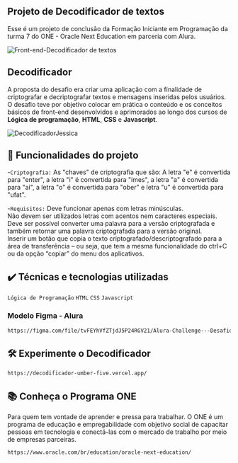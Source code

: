 ## Projeto de Decodificador de textos
Esse é um projeto de conclusão da Formação Iniciante em Programação da turma 7 do ONE - Oracle Next Education em parceria com Alura.

![Front-end-Decodificador de textos](https://github.com/user-attachments/assets/c9d3b7e0-c551-47e3-a1a0-66a0f6397d9a)


## Decodificador
A proposta do desafio era criar uma aplicação com a finalidade de criptografar e decriptografar textos e mensagens inseridas pelos usuários.   
O desafio teve por objetivo colocar em prática o conteúdo e os conceitos básicos de front-end desenvolvidos e aprimorados ao longo dos cursos de **Lógica de programação**, **HTML**, **CSS** e **Javascript**.    
  
![DecodificadorJessica](https://github.com/user-attachments/assets/bee63023-73e8-4aa7-bcdf-2b49a8ce6eb0)


## 🔨 Funcionalidades do projeto
-`Criptografia:`  As "chaves" de criptografia que são: A letra "e" é convertida para "enter", a letra "i" é convertida para "imes", a letra "a" é convertida para "ai", a letra "o" é convertida para "ober" e letra "u" é convertida para "ufat".

-`Requisitos:`  Deve funcionar apenas com letras minúsculas.  
Não devem ser utilizados letras com acentos nem caracteres especiais.  
Deve ser possível converter uma palavra para a versão criptografada e também retornar uma palavra criptografada para a versão original.  
Inserir um  botão que copia o texto criptografado/descriptografado para a área de transferência – ou seja, que tem a mesma funcionalidade do ctrl+C ou da opção “copiar” do menu dos aplicativos.

## ✔️ Técnicas e tecnologias utilizadas

`Lógica de Programação` `HTML` `CSS` `Javascript`

### Modelo Figma - Alura
```bash
https://figma.com/file/tvFEYhVfZTjdJ5P24RGV21/Alura-Challenge---Desafio-1---Lógica
```

## 🛠️ Experimente o Decodificador
```bash
https://decodificador-umber-five.vercel.app/
```

## 📚 Conheça o Programa ONE
Para quem tem vontade de aprender e pressa para trabalhar.
O ONE é um programa de educação e empregabilidade com objetivo social de capacitar pessoas em tecnologia e conectá-las com o mercado de trabalho por meio de empresas parceiras.

```bash
https://www.oracle.com/br/education/oracle-next-education/
```

